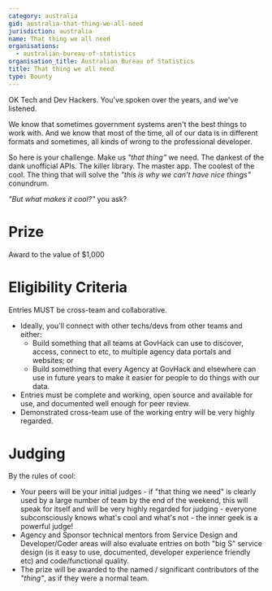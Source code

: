 ```yaml
---
category: australia
gid: australia-that-thing-we-all-need
jurisdiction: australia
name: That thing we all need
organisations:
  - australian-bureau-of-statistics
organisation_title: Australian Bureau of Statistics
title: That thing we all need
type: Bounty
---
```


OK Tech and Dev Hackers. You've spoken over the years, and we've listened.

We know that sometimes government systems aren't the best things to work with. And we know that most of the time, all of our data is in different formats and sometimes, all kinds of wrong to the professional developer.

So here is your challenge. Make us *"that thing"* we need. The dankest of the dank unofficial APIs. The killer library. The master app. The coolest of the cool. The thing that will solve the *"this is why we can't have nice things"* conundrum.

*"But what makes it cool?"* you ask?

# Prize
Award to the value of $1,000

# Eligibility Criteria
Entries MUST be cross-team and collaborative.

* Ideally, you'll connect with other techs/devs from other teams and either:
  * Build something that all teams at GovHack can use to discover, access, connect to etc, to multiple agency data portals and websites; or
  * Build something that every Agency at GovHack and elsewhere can use in future years to make it easier for people to do things with our data.
* Entries must be complete and working, open source and available for use, and documented well enough for peer review.
* Demonstrated cross-team use of the working entry will be very highly regarded.

# Judging
By the rules of cool:

* Your peers will be your initial judges - if "that thing we need" is clearly used by a large number of team by the end of the weekend, this will speak for itself and will be very highly regarded for judging - everyone subconsciously knows what's cool and what's not - the inner geek is a powerful judge!
* Agency and Sponsor technical mentors from Service Design and Developer/Coder areas will also evaluate entries on both "big S" service design (is it easy to use, documented, developer experience friendly etc) and code/functional quality.
* The prize will be awarded to the named / significant contributors of the *"thing"*, as if they were a normal team.